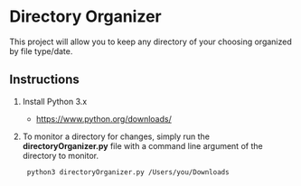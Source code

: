 # Directory Organizer

This project will allow you to keep any directory of your choosing organized by file type/date.

## Instructions

1. Install Python 3.x
    * https://www.python.org/downloads/

2. To monitor a directory for changes, simply run the **directoryOrganizer.py** file with a command line argument of the directory to monitor.

        python3 directoryOrganizer.py /Users/you/Downloads